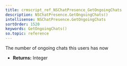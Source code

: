 ```yaml
---
title: crmscript_ref_NSChatPresence_GetOngoingChats
description: NSChatPresence.GetOngoingChats()
intellisense: NSChatPresence.GetOngoingChats
sortOrder: 1520
keywords: GetOngoingChats()
so.topic: reference
---
```



The number of ongoing chats this users has now



* **Returns:** Integer


